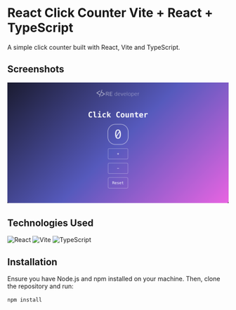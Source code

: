 # React Click Counter Vite + React + TypeScript

A simple click counter built with React, Vite and TypeScript.

## Screenshots

![Click Counter](./screenshots/click-counter-screenshot.png)

## Technologies Used

![React](https://img.shields.io/badge/React-61DAFB?style=for-the-badge&logo=react&logoColor=white)
![Vite](https://img.shields.io/badge/Vite-646CFF?style=for-the-badge&logo=vite&logoColor=white)
![TypeScript](https://img.shields.io/badge/TypeScript-007ACC?style=for-the-badge&logo=typescript&logoColor=white)


## Installation

Ensure you have Node.js and npm installed on your machine. Then, clone the repository and run:

```bash
npm install
